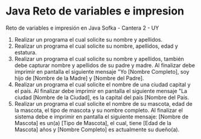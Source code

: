 # Java Reto de variables e impresion


Reto de variables e impresión en Java
Sofka - Cantera 2 - UY

1. Realizar un programa el cual solicite su nombre y apellidos.  
2. Realizar un programa el cual solicite su nombre, apellidos, edad y estatura.  
3. Realizar un programa el cual solicite su nombre y apellidos, también debe capturar nombre y apellidos de su padre y madre. Al finalizar debe imprimir en pantalla el      siguiente mensaje "Yo [Nombre Completo], soy hijo de [Nombre de la Madre] y [Nombre del Padre].  
4. Realizar un programa el cual solicite el nombre de una ciudad capital y el país. Al finalizar debe imprimir en pantalla el siguiente mensaje "La ciudad [Nombre de la    Ciudad], es la capital del país [Nombre del País.  
5. Realizar un programa el cual solicite el nombre de su mascota, edad de la mascota, el tipo de mascota y su nombre completo. Al finalizar el sistema debe e imprimir en    pantalla el siguiente mensaje: [Nombre de Mascota] es un(a) [Tipo de Mascota], el cual, tiene [Edad de la Mascota] años y [Nombre Completo] es actualmente su dueño(a). 
